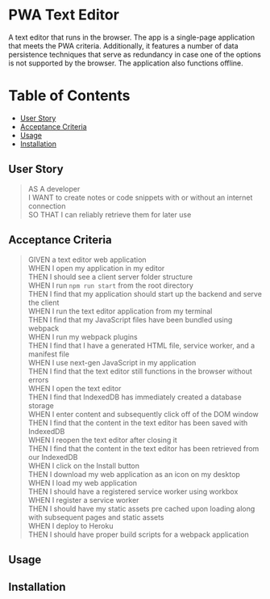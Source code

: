 # PWA Text Editor
A text editor that runs in the browser. The app is a single-page application that meets the PWA criteria. Additionally, it features a number of data persistence techniques that serve as redundancy in case one of the options is not supported by the browser. The application also functions offline.


# Table of Contents
* [User Story](#userstory)
* [Acceptance Criteria](#acceptancecriteria)
* [Usage](#usage)
* [Installation](#installation)




## User Story
> AS A developer <br>
> I WANT to create notes or code snippets with or without an internet connection <br>
> SO THAT I can reliably retrieve them for later use <br>

## Acceptance Criteria
> GIVEN a text editor web application <br>
> WHEN I open my application in my editor <br>
> THEN I should see a client server folder structure <br>
> WHEN I run `npm run start` from the root directory <br>
> THEN I find that my application should start up the backend and serve the client <br>
> WHEN I run the text editor application from my terminal <br>
> THEN I find that my JavaScript files have been bundled using webpack <br>
> WHEN I run my webpack plugins <br>
> THEN I find that I have a generated HTML file, service worker, and a manifest file <br>
> WHEN I use next-gen JavaScript in my application <br>
> THEN I find that the text editor still functions in the browser without errors <br>
> WHEN I open the text editor <br>
> THEN I find that IndexedDB has immediately created a database storage <br>
> WHEN I enter content and subsequently click off of the DOM window <br>
> THEN I find that the content in the text editor has been saved with IndexedDB <br>
> WHEN I reopen the text editor after closing it <br>
> THEN I find that the content in the text editor has been retrieved from our IndexedDB <br>
> WHEN I click on the Install button <br>
> THEN I download my web application as an icon on my desktop <br>
> WHEN I load my web application <br>
> THEN I should have a registered service worker using workbox <br>
> WHEN I register a service worker <br>
> THEN I should have my static assets pre cached upon loading along with subsequent pages and static assets <br>
> WHEN I deploy to Heroku <br>
> THEN I should have proper build scripts for a webpack application <br>


## Usage


## Installation


